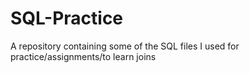 # SQL-Practice
A repository containing some of the SQL files I used for practice/assignments/to learn joins
